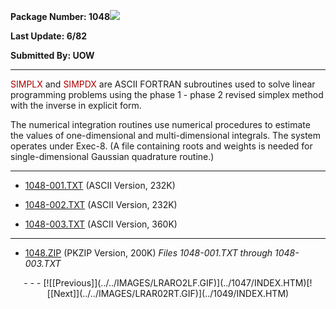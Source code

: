 <x-sas-window top="278" bottom="644" left="112" right="642">



<b>Package Number: 1048</b>![](../../IMAGES/OS2200.JPG)


<b>Last Update: 6/82</b>


<b>Submitted By: UOW</b>


&#10;
- - -
<font color="#AF0000">SIMPLX</font> and <font color="#AF0000">SIMPDX</font> are ASCII FORTRAN subroutines used to
solve linear programming problems using the phase 1 - phase 2 revised
simplex method with the inverse in explicit form.


The numerical integration routines use numerical procedures to
estimate the values of one-dimensional and multi-dimensional
integrals. The system operates under Exec-8. (A file containing roots
and weights is needed for single-dimensional Gaussian quadrature
routine.)


&#10;
- - -



   
- [1048-001.TXT](1048-001.TXT)
       (ASCII Version, 232K)
    
    
       
- [1048-002.TXT](1048-002.TXT)
       (ASCII Version, 232K)
    
    
       
- [1048-003.TXT](1048-003.TXT)
       (ASCII Version, 360K)


&#10;
- - -



   
- [1048.ZIP](1048.ZIP)
       (PKZIP Version, 200K) <i>Files 1048-001.TXT through
       1048-003.TXT</i>


<center>
- - -
[![[Previous]](../../IMAGES/LRARO2LF.GIF)](../1047/INDEX.HTM)[![[Next]](../../IMAGES/LRAR02RT.GIF)](../1049/INDEX.HTM)
</center>


</x-sas-window>